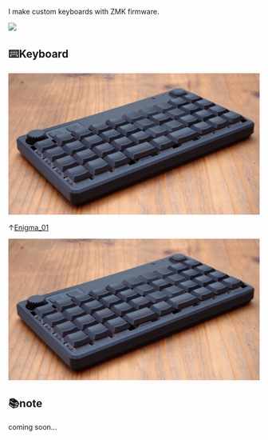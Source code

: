 I make custom keyboards with ZMK firmware.  

![](https://komarev.com/ghpvc/?username=nazuna293&color=yellow)

## ⌨️Keyboard
<img src="img/01_main.jpg">

↑[Enigma_01](https://github.com/nazuna293/Enigma_01)

[![Enigma Image](img/01_main.jpg)](https://github.com/nazuna293/Enigma_01)

## 📚note
coming soon…


<!--
**nazuna293/nazuna293** is a ✨ _special_ ✨ repository because its `README.md` (this file) appears on your GitHub profile.

Here are some ideas to get you started:

- 🔭 I’m currently working on ...
- 🌱 I’m currently learning ...
- 👯 I’m looking to collaborate on ...
- 🤔 I’m looking for help with ...
- 💬 Ask me about ...
- 📫 How to reach me: ...
- 😄 Pronouns: ...
- ⚡ Fun fact: ...
-->
